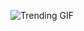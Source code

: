 ![Trending GIF](https://media4.giphy.com/media/v1.Y2lkPThiYjIxNzcybTJrc2M4eWt0YWlvcm0xYWRrNThueXBoZzB2aTRobjRqeW12Mmc2diZlcD12MV9naWZzX3NlYXJjaCZjdD1n/rplvK3z0IzLqBxVJWk/giphy.gif)
